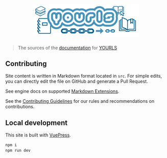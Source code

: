 <h1 align="center">
  <a href="https://yourls.org">
    <img src="src/.vuepress/public/banner.png" width=66% alt="YOURLS">
  </a>
</h1>

> The sources of the [documentation](https://docs.yourls.org) for [YOURLS](https://yourls.org)

## Contributing

Site content is written in Markdown format located in `src`. For simple edits, you can directly edit the file on GitHub
and generate a Pull Request.

See engine docs on supported [Markdown Extensions](https://v2.vuepress.vuejs.org/guide/markdown.html).

See the [Contributing Guidelines](https://github.com/YOURLS/.github/blob/master/CONTRIBUTING.md) for our rules and
recommendations on contributions.

## Local development

This site is built with [VuePress](https://v2.vuepress.vuejs.org/).

```bash
npm i
npm run dev
```
